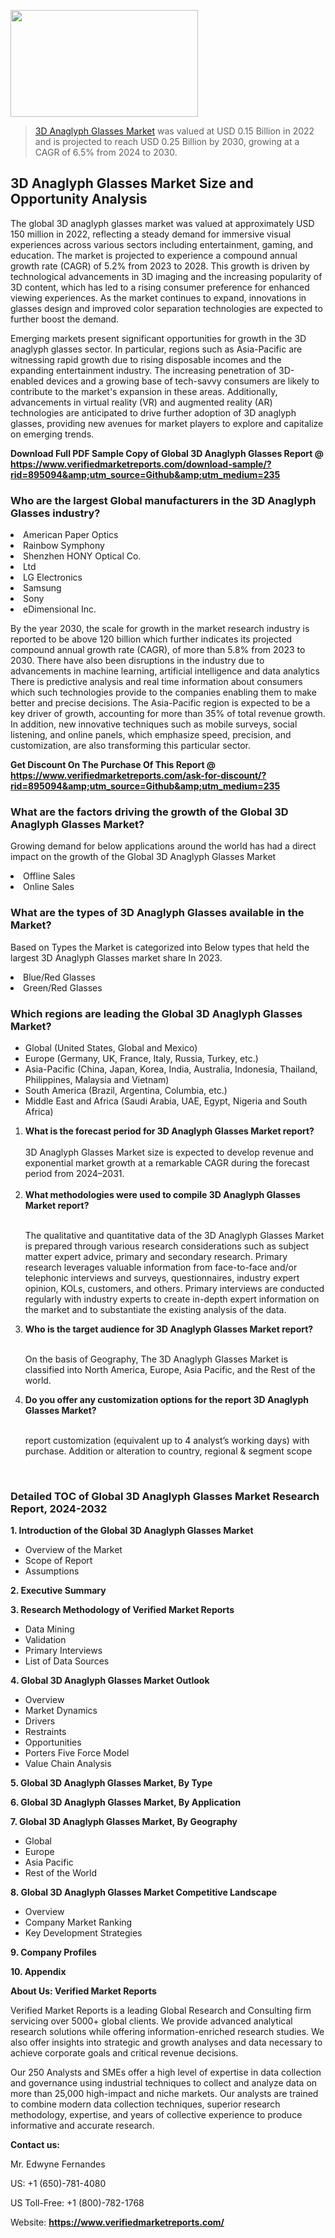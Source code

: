 <img src="https://ffe5etoiles.com/wp-content/uploads/2024/12/MST1-300x171.png" alt="" width="300" height="171" class="alignnone size-medium wp-image-20088" /><blockquote><p><p><a href="https://www.verifiedmarketreports.com/download-sample/?rid=895094&utm_source=Github&utm_medium=235" target="_blank">3D Anaglyph Glasses Market</a> was valued at USD 0.15 Billion in 2022 and is projected to reach USD 0.25 Billion by 2030, growing at a CAGR of 6.5% from 2024 to 2030.</p></blockquote><p><h2>3D Anaglyph Glasses Market Size and Opportunity Analysis</h2> <p>The global 3D anaglyph glasses market was valued at approximately USD 150 million in 2022, reflecting a steady demand for immersive visual experiences across various sectors including entertainment, gaming, and education. The market is projected to experience a compound annual growth rate (CAGR) of 5.2% from 2023 to 2028. This growth is driven by technological advancements in 3D imaging and the increasing popularity of 3D content, which has led to a rising consumer preference for enhanced viewing experiences. As the market continues to expand, innovations in glasses design and improved color separation technologies are expected to further boost the demand.</p> <p>Emerging markets present significant opportunities for growth in the 3D anaglyph glasses sector. In particular, regions such as Asia-Pacific are witnessing rapid growth due to rising disposable incomes and the expanding entertainment industry. The increasing penetration of 3D-enabled devices and a growing base of tech-savvy consumers are likely to contribute to the market's expansion in these areas. Additionally, advancements in virtual reality (VR) and augmented reality (AR) technologies are anticipated to drive further adoption of 3D anaglyph glasses, providing new avenues for market players to explore and capitalize on emerging trends.</p> </p><p class=""><strong>Download Full PDF Sample Copy of Global 3D Anaglyph Glasses Report @ <a href="https://www.verifiedmarketreports.com/download-sample/?rid=895094&amp;utm_source=Github&amp;utm_medium=235" target="_blank">https://www.verifiedmarketreports.com/download-sample/?rid=895094&amp;utm_source=Github&amp;utm_medium=235</a></strong></p><h3 id="" class="">Who are the largest Global manufacturers in the 3D Anaglyph Glasses industry?</h3><p><li>American Paper Optics</li><li> Rainbow Symphony</li><li> Shenzhen HONY Optical Co.</li><li> Ltd</li><li> LG Electronics</li><li> Samsung</li><li> Sony</li><li> eDimensional Inc.</li></p><div class=""><div class="" dir="" data-message-author-role="" data-message-id="" data-message-model-slug=""><div class=""><div class=""><div class=""><div class="" dir="" data-message-author-role="" data-message-id="" data-message-model-slug=""><div class=""><div class=""><p>By the year 2030, the scale for growth in the market research industry is reported to be above 120 billion which further indicates its projected compound annual growth rate (CAGR), of more than 5.8% from 2023 to 2030. There have also been disruptions in the industry due to advancements in machine learning, artificial intelligence and data analytics There is predictive analysis and real time information about consumers which such technologies provide to the companies enabling them to make better and precise decisions. The Asia-Pacific region is expected to be a key driver of growth, accounting for more than 35% of total revenue growth. In addition, new innovative techniques such as mobile surveys, social listening, and online panels, which emphasize speed, precision, and customization, are also transforming this particular sector.</p><p><strong>Get Discount On The Purchase Of This Report @&nbsp; <a href="https://www.verifiedmarketreports.com/ask-for-discount/?rid=895094&amp;utm_source=Github&amp;utm_medium=235" target="_blank">https://www.verifiedmarketreports.com/ask-for-discount/?rid=895094&amp;utm_source=Github&amp;utm_medium=235</a></strong></p></div></div></div></div></div></div></div></div><h3 id="" class="">What are the factors driving the growth of the Global 3D Anaglyph Glasses Market?</h3><p id="" class="">Growing demand for below applications around the world has had a direct impact on the growth of the Global 3D Anaglyph Glasses Market</p><p id="" class=""><li>Offline Sales</li><li> Online Sales</li></p><h3 id="" class="">What are the types of 3D Anaglyph Glasses available in the Market?</h3><p id="" class="">Based on Types the Market is categorized into Below types that held the largest 3D Anaglyph Glasses market share In 2023.</p><p id="" class=""><li>Blue/Red Glasses</li><li> Green/Red Glasses</li></p><h3 id="" class="">Which regions are leading the Global 3D Anaglyph Glasses Market?</h3><ul><li>Global (United States, Global and Mexico)</li><li>Europe (Germany, UK, France, Italy, Russia, Turkey, etc.)</li><li>Asia-Pacific (China, Japan, Korea, India, Australia, Indonesia, Thailand, Philippines, Malaysia and Vietnam)</li><li>South America (Brazil, Argentina, Columbia, etc.)</li><li>Middle East and Africa (Saudi Arabia, UAE, Egypt, Nigeria and South Africa)</li></ul><p><ol><li><strong>What is the forecast period for 3D Anaglyph Glasses Market report?<br /></strong><br /><span data-sheets-root="1" data-sheets-value="{&quot;1&quot;:2,&quot;2&quot;:&quot;XXXX size is expected to develop revenue and exponential market growth at a remarkable CAGR during the forecast period from 2024&ndash;2030.&quot;}" data-sheets-userformat="{&quot;2&quot;:12674,&quot;4&quot;:{&quot;1&quot;:2,&quot;2&quot;:16776960},&quot;10&quot;:2,&quot;11&quot;:0,&quot;15&quot;:&quot;Arial&quot;,&quot;16&quot;:12}">3D Anaglyph Glasses Market size is expected to develop revenue and exponential market growth at a remarkable CAGR during the forecast period from 2024&ndash;2031.</span><br /><br /></li><li><strong>What methodologies were used to compile 3D Anaglyph Glasses Market report?<br /><br /></strong><p>The qualitative and quantitative data of the&nbsp;3D Anaglyph Glasses Market is prepared through various research considerations such as subject matter expert advice, primary and secondary research. Primary research leverages valuable information from face-to-face and/or telephonic interviews and surveys, questionnaires, industry expert opinion, KOLs, customers, and others. Primary interviews are conducted regularly with industry experts to create in-depth expert information on the market and to substantiate the existing analysis of the data.&nbsp;</p></li><li><strong>Who is the target audience for 3D Anaglyph Glasses Market report?<br /><br /></strong><p>On the basis of Geography, The&nbsp;3D Anaglyph Glasses Market is classified into North America, Europe, Asia Pacific, and the Rest of the world.</p></li><li><strong>Do you offer any customization options for the report 3D Anaglyph Glasses Market?<br /><br /></strong><p>report customization (equivalent up to 4 analyst&rsquo;s working days) with purchase. Addition or alteration to country, regional &amp; segment scope</p><p>&nbsp;</p></li></ol></p><h3 id="" class="">Detailed TOC of Global 3D Anaglyph Glasses Market Research Report, 2024-2032</h3><p id="" class=""><strong>1. Introduction of the Global 3D Anaglyph Glasses Market</strong></p><ul><li>Overview of the Market</li><li>Scope of Report</li><li>Assumptions</li></ul><p id="" class=""><strong>2. Executive Summary</strong></p><p id="" class=""><strong>3. Research Methodology of&nbsp;Verified Market Reports</strong></p><ul><li>Data Mining</li><li>Validation</li><li>Primary Interviews</li><li>List of Data Sources</li></ul><p id="" class=""><strong>4. Global 3D Anaglyph Glasses Market Outlook</strong></p><ul><li>Overview</li><li>Market Dynamics</li><li>Drivers</li><li>Restraints</li><li>Opportunities</li><li>Porters Five Force Model</li><li>Value Chain Analysis</li></ul><p id="" class=""><strong>5. Global 3D Anaglyph Glasses Market, By&nbsp;Type</strong></p><p id="" class=""><strong>6. Global 3D Anaglyph Glasses Market, By Application</strong></p><p id="" class=""><strong>7. Global 3D Anaglyph Glasses Market, By Geography</strong></p><ul><li>Global</li><li>Europe</li><li>Asia Pacific</li><li>Rest of the World</li></ul><p id="" class=""><strong>8. Global 3D Anaglyph Glasses Market Competitive Landscape</strong></p><ul><li>Overview</li><li>Company Market Ranking</li><li>Key Development Strategies</li></ul><p id="" class=""><strong>9. Company Profiles</strong></p><p id="" class=""><strong>10. Appendix</strong></p><p id="" class=""><strong>About Us: Verified Market Reports</strong></p><p id="" class="">Verified Market Reports is a leading Global Research and Consulting firm servicing over 5000+ global clients. We provide advanced analytical research solutions while offering information-enriched research studies. We also offer insights into strategic and growth analyses and data necessary to achieve corporate goals and critical revenue decisions.</p><p id="" class="">Our 250 Analysts and SMEs offer a high level of expertise in data collection and governance using industrial techniques to collect and analyze data on more than 25,000 high-impact and niche markets. Our analysts are trained to combine modern data collection techniques, superior research methodology, expertise, and years of collective experience to produce informative and accurate research.</p><p id="" class=""><strong>Contact us:</strong></p><p id="" class="">Mr. Edwyne Fernandes</p><p id="" class="">US: +1 (650)-781-4080</p><p id="" class="">US Toll-Free: +1 (800)-782-1768</p><p id="" class="">Website: <a target="" data-test-app-aware-link=""><strong>https://www.verifiedmarketreports.com/</strong></a></p>
